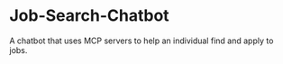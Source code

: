 # Job-Search-Chatbot
 A chatbot that uses MCP servers to help an individual find and apply to jobs.
